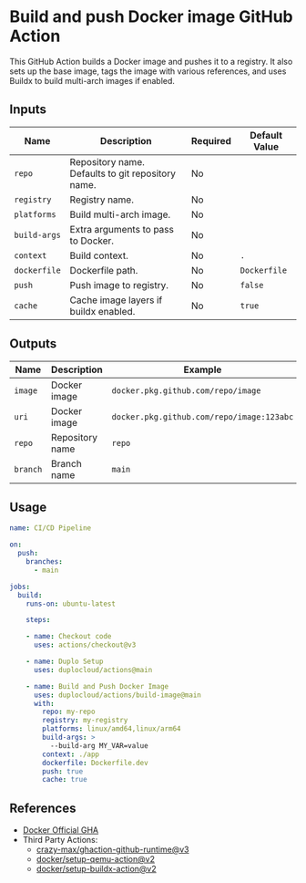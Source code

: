 # Build and push Docker image GitHub Action

This GitHub Action builds a Docker image and pushes it to a registry. It also sets up the base image, tags the image with various references, and uses Buildx to build multi-arch images if enabled.

## Inputs

| Name         | Description                                                      | Required | Default Value |
| ------------ | ---------------------------------------------------------------- | -------- | ------------- |
| `repo`       | Repository name. Defaults to git repository name.                | No       |               |
| `registry`   | Registry name.                                                   | No       |               |
| `platforms`  | Build multi-arch image.                                          | No       |               |
| `build-args` | Extra arguments to pass to Docker.                                | No       |               |
| `context`    | Build context.                                                   | No       | `.`           |
| `dockerfile` | Dockerfile path.                                                 | No       | `Dockerfile`  |
| `push`       | Push image to registry.                                           | No       | `false`       |
| `cache`      | Cache image layers if buildx enabled.                             | No       | `true`        |

## Outputs

| Name     | Description      | Example                                    |
| -------- | ---------------- | ------------------------------------------ |
| `image`  | Docker image     | `docker.pkg.github.com/repo/image`         |
| `uri`    | Docker image     | `docker.pkg.github.com/repo/image:123abc`  |
| `repo`   | Repository name  | `repo`                                     |
| `branch` | Branch name      | `main`                                     |

## Usage

```yaml
name: CI/CD Pipeline

on:
  push:
    branches:
      - main

jobs:
  build:
    runs-on: ubuntu-latest

    steps:

    - name: Checkout code
      uses: actions/checkout@v3

    - name: Duplo Setup
      uses: duplocloud/actions@main

    - name: Build and Push Docker Image
      uses: duplocloud/actions/build-image@main
      with:
        repo: my-repo
        registry: my-registry
        platforms: linux/amd64,linux/arm64
        build-args: >
          --build-arg MY_VAR=value
        context: ./app
        dockerfile: Dockerfile.dev
        push: true
        cache: true
```

## References 

 - [Docker Official GHA](https://docs.docker.com/build/cache/backends/gha/)
 - Third Party Actions:
   - [crazy-max/ghaction-github-runtime@v3](https://github.com/crazy-max/ghaction-github-runtime)
   - [docker/setup-qemu-action@v2]()
   - [docker/setup-buildx-action@v2]()
